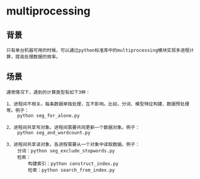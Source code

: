 # multiprocessing

## 背景
    只有单台机器可用的时候，可以通过python标准库中的multiprocessing模块实现多进程计算，提高处理数据的效率。

## 场景
    通常情况下，遇到的计算类型有如下3种：
```
1、进程间不相关。每条数据单独处理，互不影响。比如，分词、模型特征构建、数据预处理等。例子：
    python seg_for_alone.py

2、进程间共享写对象。进程间需要共同更新一个数据对象。例子：
    python seg_and_wordcount.py

3、进程间共享读对象。各进程需要从一个对象中读取数据。例子：
    分词：python seg_exclude_stopwords.py
    检索：
        构建索引：python construct_index.py
        检索：python search_from_index.py
```